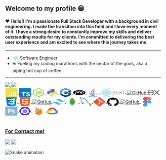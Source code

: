## Welcome to my profile 😁

#### ❤ Hello!! I'm a passionate Full Stack Developer with a background in civil engineering. I made the transition into this field and I love every moment of it. I have a strong desire to constantly improve my skills and deliver outstanding results for my clients. I'm committed to delivering the best user experience and am excited to see where this journey takes me.
---

- <img align="center" alt="React" height="15" width="20" src="https://raw.githubusercontent.com/devicons/devicon/master/icons/react/react-original.svg"> Software Engineer
- ☕ Fueling my coding marathons with the nectar of the gods, aka a piping hot cup of coffee.
---

<div style="display: flex;">
   <a href="https://github.com/HyagoSF">
   <img height="180em" src="https://github-readme-stats-sigma-five.vercel.app/api?username=HyagoSF&show_icons=true&theme=tokyonight&include_all_commits=true&count_private=true"/>
   <img height="180em" src="https://github-readme-stats-sigma-five.vercel.app/api/top-langs/?username=HyagoSF&layout=compact&langs_count=6&theme=tokyonight"/>
</div>
	   
<div style="display: inline_block"><be>
	
<img align="center" alt="Js" height="30" width="40" src="https://raw.githubusercontent.com/devicons/devicon/master/icons/javascript/javascript-plain.svg">
<img align="center" alt="TypeScript" height="30" width="40" src="https://raw.githubusercontent.com/devicons/devicon/master/icons/typescript/typescript-original.svg">
<img align="center" alt="Node" height="30" width="40" src="https://raw.githubusercontent.com/devicons/devicon/master/icons/nodejs/nodejs-original.svg">
<img align="center" alt="Python" height="30" width="40" src="https://raw.githubusercontent.com/devicons/devicon/master/icons/python/python-original.svg">
<img align="center" alt="GitHub" height="30" width="40" src="https://github.com/devicons/devicon/blob/v2.15.1/icons/cplusplus/cplusplus-original.svg" />
<img align="center" alt="GitHub" height="30" width="40" src="https://github.com/devicons/devicon/blob/v2.15.1/icons/php/php-plain.svg" />
<img align="center" alt="GitHub" height="30" width="40" src="https://github.com/devicons/devicon/blob/v2.15.1/icons/java/java-original.svg" />

<img align="center" alt="React" height="30" width="40" src="https://raw.githubusercontent.com/devicons/devicon/master/icons/react/react-original.svg">
<img align="center" alt="GitHub" height="30" width="40" src="https://github.com/devicons/devicon/blob/v2.15.1/icons/nextjs/nextjs-original-wordmark.svg" />
<img align="center" alt="GitHub" height="30" width="40" src="https://cdn.jsdelivr.net/gh/devicons/devicon/icons/redux/redux-original.svg" />
<img align="center" alt="GitHub" height="30" width="40" src="https://github.com/devicons/devicon/blob/v2.15.1/icons/express/express-original.svg" />

<img align="center" alt="CSS" height="30" width="40" src="https://raw.githubusercontent.com/devicons/devicon/master/icons/css3/css3-original.svg">
<img align="center" alt="HTML" height="30" width="40" src="https://raw.githubusercontent.com/devicons/devicon/master/icons/html5/html5-original.svg">
<img align="center" alt="GitHub" height="30" width="40" src="https://cdn.jsdelivr.net/gh/devicons/devicon/icons/bootstrap/bootstrap-original.svg" />
<img align="center" alt="GitHub" height="30" width="40" src="https://github.com/devicons/devicon/blob/v2.15.1/icons/tailwindcss/tailwindcss-plain.svg" />

<img align="center" alt="MongoDB" height="30" width="40" src="https://raw.githubusercontent.com/devicons/devicon/master/icons/mongodb/mongodb-original.svg">
<img align="center" alt="MySQL" height="30" width="40" src="https://raw.githubusercontent.com/devicons/devicon/master/icons/mysql/mysql-original.svg">


<img align="center" alt="Git" height="30" width="40" src="https://raw.githubusercontent.com/devicons/devicon/master/icons/git/git-original.svg">
<img align="center" alt="GitHub" height="30" width="40" src="https://github.com/devicons/devicon/blob/v2.15.1/icons/github/github-original.svg" />
<img align="center" alt="GitHub" height="30" width="40" src="https://cdn.jsdelivr.net/gh/devicons/devicon/icons/npm/npm-original-wordmark.svg" />
<img align="center" alt="GitHub" height="30" width="40" src="https://github.com/devicons/devicon/blob/v2.15.1/icons/figma/figma-original.svg" />
<img align="center" alt="GitHub" height="30" width="40" src="https://github.com/devicons/devicon/blob/v2.15.1/icons/photoshop/photoshop-plain.svg" />
<img align="center" alt="GitHub" height="30" width="40" src="https://github.com/devicons/devicon/blob/v2.15.1/icons/eslint/eslint-original.svg" />
<img align="center" alt="GitHub" height="30" width="40" src="https://github.com/devicons/devicon/blob/v2.15.1/icons/firebase/firebase-plain.svg" />


<img align="center" alt="GitHub" height="30" width="40" src="https://github.com/devicons/devicon/blob/v2.15.1/icons/googlecloud/googlecloud-original.svg" />








	


	
</div>
 
 <br>
 

### For Contact me! 
<div> 
  <a href = "mailto:hyagosilvaferreira@gmail.com"><img src="https://img.shields.io/badge/-Gmail-%23333?style=for-the-badge&logo=gmail&logoColor=white" target="_blank"></a>
  <a href="https://www.linkedin.com/in/hyago-ferreira-6a0195190" target="_blank"><img src="https://img.shields.io/badge/-LinkedIn-%230077B5?style=for-the-badge&logo=linkedin&logoColor=white" target="_blank"></a> 
 
  ![Snake animation](https://github.com/devemdobro/devemdobro/blob/output/github-contribution-grid-snake.svg)

</div>
